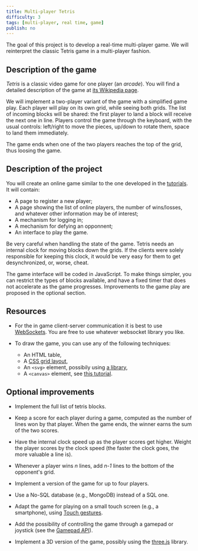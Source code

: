 ```yaml
---
title: Multi-player Tetris
difficulty: 3
tags: [multi-player, real time, game]
publish: no
---
```


The goal of this project is to develop a real-time multi-player
game. We will reinterpret the classic Tetris game in a multi-player
fashion.

## Description of the game

*Tetris* is a classic video game for one player (an *arcade*). You
will find a detailed description of the game at [its Wikipedia
page](https://en.wikipedia.org/wiki/Tetris).

We will implement a two-player variant of the game with a simplified
game play. Each player will play on its own grid, while seeing both
grids. The list of incoming blocks will be shared: the first player to
land a block will receive the next one in line. Players control the
game through the keyboard, with the usual controls: left/right to move
the pieces, up/down to rotate them, space to land them immediately.

The game ends when one of the two players reaches the top of the grid,
thus loosing the game.

## Description of the project

You will create an online game similar to the one developed in the
[tutorials](tutorials/websockets). It will contain:

- A page to register a new player;
- A page showing the list of online players, the number of
  wins/losses, and whatever other information may be of interest;
- A mechanism for logging in;
- A mechanism for defying an opponnent;
- An interface to play the game.

Be very careful when handling the state of the game. Tetris needs an
internal clock for moving blocks down the grids. If the clients were
solely responsible for keeping this clock, it would be very easy for
them to get desynchronized, or, worse, cheat.

The game interface will be coded in JavaScript. To make things
simpler, you can restrict the types of blocks available, and have a
fixed timer that does not accelerate as the game
progresses. Improvements to the game play are proposed in the optional
section.


## Resources

- For the in game client-server communication it is best to use
  [WebSockets](https://developer.mozilla.org/en/docs/WebSockets). You
  are free to use whatever websocket library you like.

- To draw the game, you can use any of the following techniques:
  
  - An HTML table,
  - A [CSS grid
    layout](https://developer.mozilla.org/en-US/docs/Web/CSS/CSS_Grid_Layout/Basic_Concepts_of_Grid_Layout),
  - An `<svg>` element, possibily using [a library](http://svgjs.com/),
  - A `<canvas>` element, see [this
    tutorial](https://developer.mozilla.org/en-US/docs/Web/API/Canvas_API/Tutorial).

## Optional improvements

- Implement the full list of tetris blocks.

- Keep a score for each player during a game, computed as the number
  of lines won by that player. When the game ends, the winner earns
  the sum of the two scores.
  
- Have the internal clock speed up as the player scores get
  higher. Weight the player scores by the clock speed (the faster the
  clock goes, the more valuable a line is).

- Whenever a player wins *n* lines, add *n-1* lines to the bottom of
  the opponent's grid.

- Implement a version of the game for up to four players.

- Use a No-SQL database (e.g., MongoDB) instead of a SQL one.

- Adapt the game for playing on a small touch screen (e.g., a
  smartphone), using [Touch
  gestures](https://developer.mozilla.org/en-US/docs/Web/API/Touch_events).

- Add the possibility of controlling the game through a gamepad or
  joystick (see the [Gamepad
  API](https://developer.mozilla.org/en-US/docs/Web/API/Gamepad_API/Using_the_Gamepad_API)).

- Implement a 3D version of the game, possibly using the
  [three.js](http://threejs.org/docs/) library.
